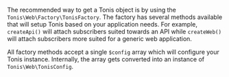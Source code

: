 The recommended way to get a Tonis object is by using the `Tonis\Web\Factory\TonisFactory`. The factory has several methods
available that will setup Tonis based on your application needs. For example, `createApi()` will attach subscribers
suited towards an API while `createWeb()` will attach subscribers more suited for a generic web application.

All factory methods accept a single `$config` array which will configure your Tonis instance. Internally, the array gets
converted into an instance of  `Tonis\Web\TonisConfig`.
